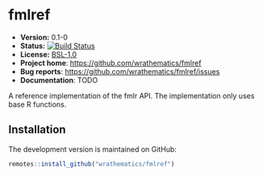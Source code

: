 # fmlref

* **Version:** 0.1-0
* **Status:** [![Build Status](https://travis-ci.org/wrathematics/fmlref.png)](https://travis-ci.org/wrathematics/fmlref)
* **License:** [BSL-1.0](http://opensource.org/licenses/BSL-1.0)
* **Project home**: https://github.com/wrathematics/fmlref
* **Bug reports**: https://github.com/wrathematics/fmlref/issues
* **Documentation**: TODO


A reference implementation of the fmlr API. The implementation only uses base R functions.


## Installation

The development version is maintained on GitHub:

```r
remotes::install_github("wrathematics/fmlref")
```
